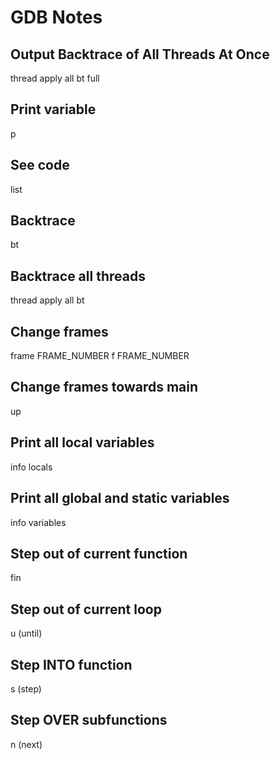 # GDB Notes

## Output Backtrace of All Threads At Once
   thread apply all bt full

## Print variable
   p

## See code
   list

## Backtrace
   bt

## Backtrace all threads
   thread apply all bt

## Change frames
   frame FRAME_NUMBER
   f FRAME_NUMBER

## Change frames towards main
   up

## Print all local variables
   info locals

## Print all global and static variables
   info variables

## Step out of current function
   fin

## Step out of current loop
   u (until)

## Step INTO function
   s (step)

## Step OVER subfunctions
   n (next)